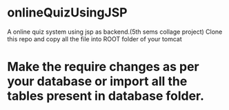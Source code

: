 # onlineQuizUsingJSP
A online quiz system using jsp as backend.(5th sems collage project)
Clone this repo and copy all the file into ROOT folder of your tomcat


# Make the require changes as per your database or import all the tables present in database folder.

